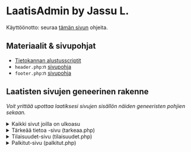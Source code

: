 # LaatisAdmin by Jassu L.

Käyttöönotto: seuraa [tämän sivun](https://hiirenkolo.net/virtuaaliapu/laatisadmin/kayttoonotto.php) ohjeita.

## Materiaalit & sivupohjat

-   [Tietokannan alustusscriptit](/assets/tietokantascriptit.txt)
-   `header.php`:n [sivupohja](/header.php)
-   `footer.php`:n [sivupohja](/footer.php)

## Laatisten sivujen geneerinen rakenne

_Voit yrittää upottaa laatiksesi sivujen sisällön näiden geneeristen pohjien sekaan._

<details>
<summary>Kaikki sivut joilla on ulkoasu</summary>

```html
<?php // header-include
require_once "header.php"; ?>

<!-- sivun muu sisältö tähän -->

<?php // footer-include
require_once "footer.php"; ?>
```

</details>

<details>
<summary>Tärkeää tietoa -sivu (tarkeaa.php)</summary>

```html
<?php // header-include
require_once "header.php"; ?>

<h1>Tärkeää tietoa</h1>
<!-- (Sivun leipäteksti tähän) -->

<hr />

<div class="palstat">
    <div class="vasen">
        <h2>Palstan otsikko</h2>
        <!-- (palstan teksti) -->
    </div>
    <div class="oikea">
        <!-- tuomaritaulukko -->
        <h2 id="tuomarit">Tuomarit</h2>
        <?php include_once 'admin/tuomaritaulukko.php'; ?>
    </div>
</div>

<hr />

<!-- keikkatuomarilomake -->
<h2 id="keikkatuomari">Keikkatuomarilomake</h2>
<?php include_once 'admin/keikkatuomarilomake.php'; ?>

<?php // footer-include
require_once "footer.php"; ?>
```

</details>

<details>
  <summary>Tilaisuudet-sivu (tilaisuudet.php)</summary>

```html
<?php // header + tarvittavat tiedostot
require_once "header.php";
require 'admin/haeosallistujataulukko.php';
require 'admin/haetulokset.php'; ?>

<h1>Tilaisuudet</h1>
<!-- sivun leipäteksti tähän -->

<hr />

<!-- tilaisuuksien osallistumislomake -->
<?php include_once 'admin/oslomake.php'; ?>
<!-- ei hr-viivaa tähän väliin, tulee taulukon mukana  -->

<h2>Tulosarkisto</h2>
<table id="tulosarkisto">
    <!-- tulosarkisto, huom. tämä tulee table-tagin jälkeen -->
    <?php $vuosi = date('Y');

    // määritä tähän vuosi, josta alkaen laatiksella on tuloksia
    while ($vuosi >= '2021') { haeTulokset($vuosi--); } ?>
    <!-- tulosarkisto päättyy-->
    <tr>
        <th colspan="4">Vanhojen tilaisuussivujen arkisto</th>
    </tr>
    <tr>
        <td colspan="4" style="font-style: italic">
            Vanhat, ei-tietokantapohjaiset tilaisuudet voi listata tähän
            manuaalisina taulukon riveinä
        </td>
    </tr>
    <tr>
        <td>31.06.20XX</td>
        <td>Olen manuaalinen rivi</td>
        <td><a href="#">Tulokset tulleet</a></td>
        <td>Osallistujia 20/20</td>
    </tr>
</table>

<?php // footer-include
require_once 'footer.php'; ?>
```

</details>

<details>
  <summary>Palkitut-sivu (palkitut.php)</summary>

```html
<?php // header-include
require_once "header.php"; ?>

<h1>Palkitut</h1>
<!-- sivun leipäteksti -->

<hr />

<!-- Palkitut hevoset palkinnoittain -->
<?php

try {

    $stmt = $conn->prepare("SELECT h.Nimi, h.Rotu, o.*, t.Otsikko, t.Pvm, t.Tulokset
        FROM Osallistuminen o
        JOIN Tilaisuus t ON t.Til_ID = o.Til_ID
        JOIN Hevonen h ON h.VH = o.VH
        WHERE Palkinto = (?)
        ORDER BY Pisteet DESC");

    foreach ($laatispalkinnot as $palkinto) {
        $stmt->execute([$palkinto]);
        $palkitut = $stmt->fetchAll();

        echo "<h2>" . $palkinto . "<span class=\"ml-2 badge badge-secondary\">" . count($palkitut) . " kpl</span></h2>";

        echo "<p>";
        foreach ($palkitut as $heppa) {
            echo $heppa['Rotu'] . "-" . $heppa['Skp'] . ". ";
            echo "<a href=\"" . $heppa['Linkki'] . "\" target=\"new\">";
            echo $heppa['Nimi'] . "</a> &ndash; ";
            echo $heppa['VH'] . " &ndash; <b>";
            echo $heppa['Pisteet'] . " p.</b> (<a href=\"";
            echo $heppa['Tulokset'] . "\" target=\"new\">";
            echo date('m/y', strtotime($heppa['Pvm'])) . "</a>)<br>";
        }
        echo "</p>";
    }
} catch (PDOException $e) {
    echo "<p>Palkittujen haku epäonnistui</p>";
}
?>
<!-- Palkitut hevoset loppuu -->

<?php // footer-include
require_once 'footer.php'; ?>

```

</details>
